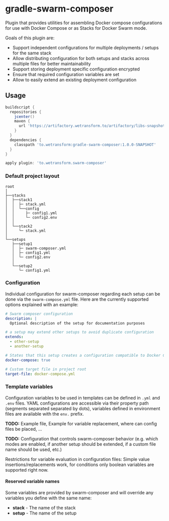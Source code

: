 gradle-swarm-composer
=====================

Plugin that provides utilities for assembling Docker compose configurations for use with Docker Compose or as Stacks for Docker Swarm mode.

Goals of this plugin are:

- Support independent configurations for multiple deployments / setups for the same stack
- Allow distributing configuration for both setups and stacks across multiple files for better maintainability
- Support storing deployment specific configuration encrypted
- Ensure that required configuration variables are set
- Allow to easily extend an existing deployment configuration


Usage
-----


```groovy
buildscript {
  repositories {
    jcenter()
    maven {
      url 'https://artifactory.wetransform.to/artifactory/libs-snapshot-local'
    }
  }
  dependencies {
    classpath 'to.wetransform:gradle-swarm-composer:1.0.0-SNAPSHOT'
  }
}

apply plugin: 'to.wetransform.swarm-composer'
```

### Default project layout

```
root
│
├──stacks
│  ├──stack1
│  │  ├─ stack.yml
│  │  └──config
│  │     ├─ config1.yml
│  │     └─ config2.env
│  │
│  └──stack2
│     └─ stack.yml
│
└──setups
   ├──setup1
   │  ├─ swarm-composer.yml
   │  ├─ config1.yml
   │  └─ config2.env
   │
   └──setup2
      └─ config1.yml
```

### Configuration

Individual configuration for swarm-composer regarding each setup can be done via the `swarm-compose.yml` file.
Here are the currently supported options explained with an example:

```yaml
# Swarm composer configuration
description: |
  Optional description of the setup for documentation purposes

# a setup may extend other setups to avoid duplicate configuration
extends:
  - other-setup
  - another-setup

# States that this setup creates a configuration compatible to Docker Compose
docker-compose: true

# Custom target file in project root
target-file: docker-compose.yml
```

### Template variables

Configuration variables to be used in templates can be defined in `.yml` and `.env` files.
YAML configurations are accessible via their property path (segments separated separated by dots), variables defined in environment files are available with the `env.` prefix.

**TODO:** Example file, Example for variable replacement, where can config files be placed, ...

**TODO:** Configuration that controls swarm-composer behavior (e.g. which modes are enabled, if another setup should be extended, if a custom file name should be used, etc.)

Restrictions for variable evaluation in configuration files: Simple value insertions/replacements work, for conditions only boolean variables are supported right now. 

#### Reserved variable names

Some variables are provided by swarm-composer and will override any variables you define with the same name:

- **stack** - The name of the stack
- **setup** - The name of the setup
